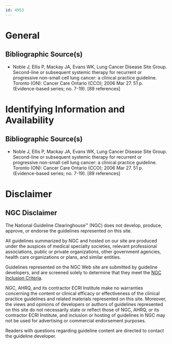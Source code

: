 ```yaml
---
id: 4953
---
```


# General

## Bibliographic Source(s)

- Noble J, Ellis P, Mackay JA, Evans WK, Lung Cancer Disease Site Group. Second-line or subsequent systemic therapy for recurrent or progressive non-small cell lung cancer: a clinical practice guideline. Toronto (ON): Cancer Care Ontario (CCO); 2006 Mar 27. 51 p. (Evidence-based series; no. 7-19). [89 references]

# Identifying Information and Availability

## Bibliographic Source(s)

- Noble J, Ellis P, Mackay JA, Evans WK, Lung Cancer Disease Site Group. Second-line or subsequent systemic therapy for recurrent or progressive non-small cell lung cancer: a clinical practice guideline. Toronto (ON): Cancer Care Ontario (CCO); 2006 Mar 27. 51 p. (Evidence-based series; no. 7-19). [89 references]

# Disclaimer

## NGC Disclaimer

The National Guideline Clearinghouse™ (NGC) does not develop, produce, approve, or endorse the guidelines represented on this site.

All guidelines summarized by NGC and hosted on our site are produced under the auspices of medical specialty societies, relevant professional associations, public or private organizations, other government agencies, health care organizations or plans, and similar entities.

Guidelines represented on the NGC Web site are submitted by guideline developers, and are screened solely to determine that they meet the [NGC Inclusion Criteria](/help-and-about/summaries/inclusion-criteria).

NGC, AHRQ, and its contractor ECRI Institute make no warranties concerning the content or clinical efficacy or effectiveness of the clinical practice guidelines and related materials represented on this site. Moreover, the views and opinions of developers or authors of guidelines represented on this site do not necessarily state or reflect those of NGC, AHRQ, or its contractor ECRI Institute, and inclusion or hosting of guidelines in NGC may not be used for advertising or commercial endorsement purposes.

Readers with questions regarding guideline content are directed to contact the guideline developer.

